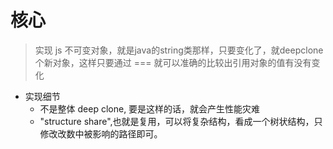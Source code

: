 # 核心
 > 实现 js 不可变对象，就是java的string类那样，只要变化了，就deepclone个新对象，这样只要通过 === 就可以准确的比较出引用对象的值有没有变化

 - 实现细节
    * 不是整体 deep clone, 要是这样的话，就会产生性能灾难
    * "structure share",也就是复用，可以将复杂结构，看成一个树状结构，只修改改数中被影响的路径即可。
